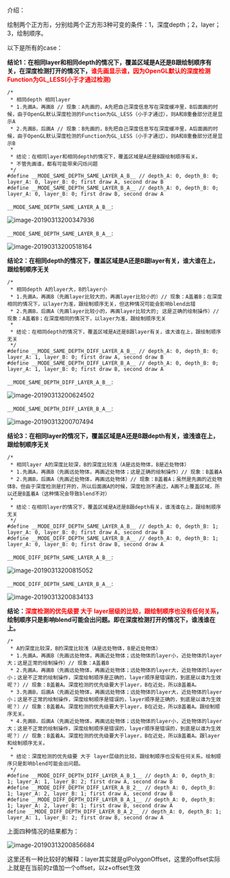 介绍：

绘制两个正方形，分别给两个正方形3种可变的条件：1，深度depth；2，layer；3，绘制顺序。

以下是所有的case：

**结论1：在相同layer和相同depth的情况下，覆盖区域是A还是B跟绘制顺序有关，在深度检测打开的情况下，<font color=red>谁先画显示谁，因为OpenGL默认的深度检测Function为GL_LESS(小于才通过检测)</font>**

```
/*
 * 相同depth 相同layer
 * 1.先画A，再画B // 现象：A先画的，A先把自己深度信息写在深度缓冲里，B后面画的时候，由于OpenGL默认深度检测的Function为GL_LESS（小于才通过），则A和B重叠部分还是显示A
 * 2.先画B，后画A // 现象：B先画的，B先把自己深度信息写在深度缓冲里，A后面画的时候，由于OpenGL默认深度检测的Function为GL_LESS（小于才通过），则A和B重叠部分还是显示B
 *
 * 结论：在相同layer和相同depth的情况下，覆盖区域是A还是B跟绘制顺序有关。
 * 不管先画谁，都有可能带来闪烁问题
 */
#define __MODE_SAME_DEPTH_SAME_LAYER_A_B__ // depth_A: 0, depth_B: 0; layer_A: 0, layer_B: 0; first draw A, second draw B
#define __MODE_SAME_DEPTH_SAME_LAYER_B_A__ // depth_A: 0, depth_B: 0; layer_A: 0, layer_B: 0; first draw B, second draw A
```

`__MODE_SAME_DEPTH_SAME_LAYER_A_B__`:

![image-20190313200347936](md1.png)

`__MODE_SAME_DEPTH_SAME_LAYER_B_A__`:

![image-20190313200518164](md2.png)



**结论2：在相同depth的情况下，覆盖区域是A还是B跟layer有关，谁大谁在上，跟绘制顺序无关**

```
/*
 * 相同depth A的layer大，B的layer小
 * 1.先画A，再画B（先画layer比较大的，再画layer比较小的）// 现象：A盖着B；在深度相同的情况下，以layer为准，跟绘制顺序无关，但这种情况可能会影响blend出错
 * 2.先画B，后画A（先画layer比较小的，再画layer比较大的; 这是正确的绘制操作）// 现象：A盖着B；在深度相同的情况下，以layer为准，跟绘制顺序无关
 *
 * 结论：在相同depth的情况下，覆盖区域是A还是B跟layer有关，谁大谁在上，跟绘制顺序无关
 */
#define __MODE_SAME_DEPTH_DIFF_LAYER_A_B__ // depth_A: 0, depth_B: 0; layer_A: 1, layer_B: 0; first draw A, second draw B
#define __MODE_SAME_DEPTH_DIFF_LAYER_B_A__ // depth_A: 0, depth_B: 0; layer_A: 1, layer_B: 0; first draw B, second draw A
```

`__MODE_SAME_DEPTH_DIFF_LAYER_A_B__`:

![image-20190313200624502](md3.png)

`__MODE_SAME_DEPTH_DIFF_LAYER_B_A__`:

![image-20190313200707494](md4.png)



**结论3：在相同layer的情况下，覆盖区域是A还是B跟depth有关，谁浅谁在上，跟绘制顺序无关**

```
/*
 * 相同layer A的深度比较深，B的深度比较浅（A是远处物体，B是近处物体）
 * 1.先画A，再画B（先画远处物体，再画近处物体；这是正确的绘制操作）// 现象：B盖着A
 * 2.先画B，后画A（先画近处物体，再画远处物体）// 现象：B盖着A；虽然是先画的近处物体B，但由于深度检测是打开的，所以后面画A的时候，深度检测不通过，A画不上覆盖区域，所以还是B盖着A（这种情况会导致blend不对）
 *
 * 结论：在相同layer的情况下，覆盖区域是A还是B跟depth有关，谁浅谁在上，跟绘制顺序无关
 */
#define __MODE_DIFF_DEPTH_SAME_LAYER_A_B__ // depth_A: 0, depth_B: 1; layer_A: 0, layer_B: 0; first draw A, second draw B
#define __MODE_DIFF_DEPTH_SAME_LAYER_B_A__ // depth_A: 0, depth_B: 1; layer_A: 0, layer_B: 0; first draw B, second draw A
```

`__MODE_DIFF_DEPTH_SAME_LAYER_A_B__`:

![image-20190313200815052](md5.png)

`__MODE_DIFF_DEPTH_SAME_LAYER_B_A__`:

![image-20190313200834133](md7.png)



**结论：<font color=red>深度检测的优先级要 大于 layer层级的比较，跟绘制顺序也没有任何关系</font>，绘制顺序只是影响blend可能会出问题。即在深度检测打开的情况下，谁浅谁在上。**

```
/*
 * A的深度比较深，B的深度比较浅（A是远处物体，B是近处物体）
 * 1.先画A，再画B（先画远处物体，再画近处物体；远处物体的layer小，近处物体的layer大；这是正常的绘制操作）// 现象：A盖着B
 * 2.先画A，再画B（先画远处物体，再画近处物体；远处物体的layer大，近处物体的layer小；这是不正常的绘制操作，深度绘制顺序是正确的，layer顺序是错误的，到底是以谁为生效呢？）// 现象：B盖着A。深度检测的优先级要大于layer，B在近处，所以B盖着A。
 * 3.先画B，后画A（先画近处物体，再画远处物体；远处物体的layer大，近处物体的layer小；这是不正常的绘制操作，深度绘制顺序是错误的，layer顺序是正确的，到底是以谁为生效呢？）// 现象：B盖着A。深度检测的优先级要大于layer，B在近处，所以B盖着A。跟绘制顺序无关。
 * 4.先画B，后画A（先画近处物体，再画远处物体；远处物体的layer小，近处物体的layer大；这是不正常的绘制操作，深度绘制顺序是错误的，layer顺序是错误的，到底是以谁为生效呢？）// 现象：B盖着A。深度检测的优先级要大于layer，B在近处，所以B盖着A。跟layer和绘制顺序无关。
 *
 * 结论：深度检测的优先级要 大于 layer层级的比较，跟绘制顺序也没有任何关系，绘制顺序只是影响blend可能会出问题。
 */
#define __MODE_DIFF_DEPTH_DIFF_LAYER_A_B_1__ // depth_A: 0, depth_B: 1; layer_A: 1, layer_B: 2; first draw A, second draw B
#define __MODE_DIFF_DEPTH_DIFF_LAYER_A_B_2__ // depth_A: 0, depth_B: 1; layer_A: 2, layer_B: 1; first draw A, second draw B
#define __MODE_DIFF_DEPTH_DIFF_LAYER_B_A_1__ // depth_A: 0, depth_B: 1; layer_A: 2, layer_B: 1; first draw B, second draw A
define __MODE_DIFF_DEPTH_DIFF_LAYER_B_A_2__ // depth_A: 0, depth_B: 1; layer_A: 1, layer_B: 2; first draw B, second draw A
```

上面四种情况的结果都为：

![image-20190313200856684](md8.png)



这里还有一种比较好的解释：layer其实就是glPolygonOffset，这里的offset实际上就是在当前的z值加一个offset，以z+offset生效